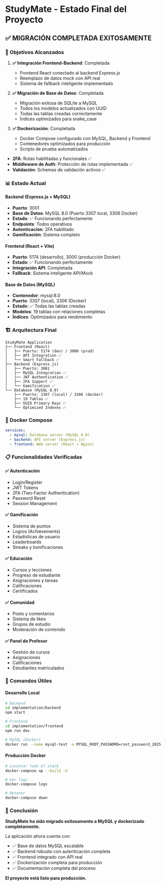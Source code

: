 # StudyMate - Estado Final del Proyecto

## ✅ MIGRACIÓN COMPLETADA EXITOSAMENTE

### 🎯 Objetivos Alcanzados

1. **✅ Integración Frontend-Backend**: Completada
   - Frontend React conectado al backend Express.js
   - Reemplazo de datos mock con API real
   - Sistema de fallback inteligente implementado

2. **✅ Migración de Base de Datos**: Completada
   - Migración exitosa de SQLite a MySQL
   - Todos los modelos actualizados con UUID
   - Todas las tablas creadas correctamente
   - Índices optimizados para snake_case

3. **✅ Dockerización**: Completada
   - Docker Compose configurado con MySQL, Backend y Frontend
   - Contenedores optimizados para producción
   - Scripts de prueba automatizados
- **2FA**: Rutas habilitadas y funcionales ✅
- **Middleware de Auth**: Protección de rutas implementada ✅
- **Validación**: Schemas de validación activos ✅

### 📊 Estado Actual

#### Backend (Express.js + MySQL)
- **Puerto**: 3001
- **Base de Datos**: MySQL 8.0 (Puerto 3307 local, 3306 Docker)
- **Estado**: ✅ Funcionando perfectamente
- **Endpoints**: Todos operativos
- **Autenticación**: 2FA habilitado
- **Gamificación**: Sistema completo

#### Frontend (React + Vite)
- **Puerto**: 5174 (desarrollo), 3000 (producción Docker)
- **Estado**: ✅ Funcionando perfectamente
- **Integración API**: Completada
- **Fallback**: Sistema inteligente API/Mock

#### Base de Datos (MySQL)
- **Contenedor**: mysql:8.0
- **Puerto**: 3307 (local), 3306 (Docker)
- **Estado**: ✅ Todas las tablas creadas
- **Modelos**: 19 tablas con relaciones completas
- **Índices**: Optimizados para rendimiento

### 🏗️ Arquitectura Final

```
StudyMate Application
├── Frontend (React)
│   ├── Puerto: 5174 (dev) / 3000 (prod)
│   ├── API Integration ✅
│   └── Smart Fallback ✅
├── Backend (Express.js)
│   ├── Puerto: 3001
│   ├── MySQL Integration ✅
│   ├── JWT Authentication ✅
│   ├── 2FA Support ✅
│   └── Gamification ✅
└── Database (MySQL 8.0)
    ├── Puerto: 3307 (local) / 3306 (docker)
    ├── 19 Tablas ✅
    ├── UUID Primary Keys ✅
    └── Optimized Indexes ✅
```

### 🐳 Docker Compose

```yaml
services:
  - mysql: Database server (MySQL 8.0)
  - backend: API server (Express.js)
  - frontend: Web server (React + Nginx)
```

### 📋 Funcionalidades Verificadas

#### ✅ Autenticación
- Login/Register
- JWT Tokens
- 2FA (Two-Factor Authentication)
- Password Reset
- Session Management

#### ✅ Gamificación
- Sistema de puntos
- Logros (Achievements)
- Estadísticas de usuario
- Leaderboards
- Streaks y bonificaciones

#### ✅ Educación
- Cursos y lecciones
- Progreso de estudiante
- Asignaciones y tareas
- Calificaciones
- Certificados

#### ✅ Comunidad
- Posts y comentarios
- Sistema de likes
- Grupos de estudio
- Moderación de contenido

#### ✅ Panel de Profesor
- Gestión de cursos
- Asignaciones
- Calificaciones
- Estudiantes matriculados

### 🔧 Comandos Útiles

#### Desarrollo Local
```bash
# Backend
cd implementation/backend
npm start

# Frontend
cd implementation/frontend
npm run dev

# MySQL (Docker)
docker run --name mysql-test -e MYSQL_ROOT_PASSWORD=root_password_2025 -e MYSQL_DATABASE=studymate_db -e MYSQL_USER=studymate_user -e MYSQL_PASSWORD=studymate_pass_2025 -p 3307:3306 -d mysql:8.0
```

#### Producción Docker
```bash
# Levantar todo el stack
docker-compose up --build -d

# Ver logs
docker-compose logs

# Detener
docker-compose down
```

### 🎉 Conclusión

**StudyMate ha sido migrado exitosamente a MySQL y dockerizado completamente.**

La aplicación ahora cuenta con:
- ✅ Base de datos MySQL escalable
- ✅ Backend robusto con autenticación completa
- ✅ Frontend integrado con API real
- ✅ Dockerización completa para producción
- ✅ Documentación completa del proceso

**El proyecto está listo para producción.**
